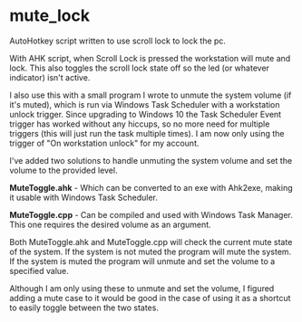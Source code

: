 # mute_lock
AutoHotkey script written to use scroll lock to lock the pc.

With AHK script, when Scroll Lock is pressed the workstation will mute and lock.  This also toggles the scroll lock state off so the led (or whatever indicator) isn't active.

I also use this with a small program I wrote to unmute the system volume (if it's muted), which is run via Windows Task Scheduler with a workstation unlock trigger.
Since upgrading to Windows 10 the Task Scheduler Event trigger has worked without any hiccups, so no more need for multiple triggers (this will just run the task multiple times).  I am now only using the trigger of "On workstation unlock" for my account.

I've added two solutions to handle unmuting the system volume and set the volume to the provided level.

**MuteToggle.ahk** - Which can be converted to an exe with Ahk2exe, making it usable with Windows Task Scheduler.

**MuteToggle.cpp** - Can be compiled and used with Windows Task Manager.  This one requires the desired volume as an argument.

Both MuteToggle.ahk and MuteToggle.cpp will check the current mute state of the system.
If the system is not muted the program will mute the system.
If the system is muted the program will unmute and set the volume to a specified value.

Although I am only using these to unmute and set the volume, I figured adding a mute case to it would be good in the case of using it as a shortcut to easily toggle between the two states.
